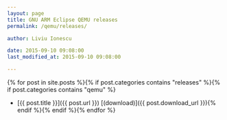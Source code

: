 ```yaml
---
layout: page
title: GNU ARM Eclipse QEMU releases
permalink: /qemu/releases/

author: Liviu Ionescu

date: 2015-09-10 09:08:00
last_modified_at: 2015-09-10 09:08:00

---
```


{% for post in site.posts %}{% if post.categories contains "releases" %}{% if post.categories contains "qemu" %}
* [{{ post.title }}]({{ post.url }}) [(download)]({{ post.download_url }}){% endif %}{% endif %}{% endfor %}

